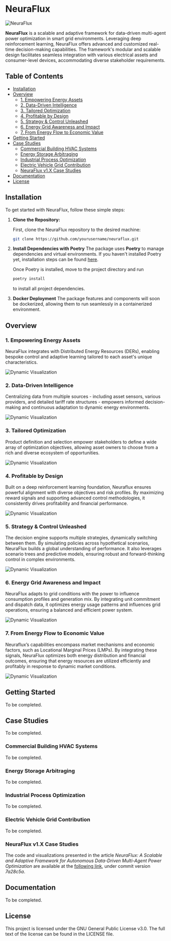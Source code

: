 # NeuraFlux

![NeuraFlux](./images/Neuraflux.png)

**NeuraFlux** is a scalable and adaptive framework for data-driven multi-agent power optimization in smart grid environments. Leveraging deep reinforcement learning, NeuraFlux offers advanced and customized real-time decision-making capabilities. The framework's modular and scalable design facilitates seamless integration with various electrical assets and consumer-level devices, accommodating diverse stakeholder requirements.

## Table of Contents
- [Installation](#installation)
- [Overview](#overview)
  - [1. Empowering Energy Assets](#empowering-energy-assets)
  - [2. Data-Driven Intelligence](#data-driven-intelligence)
  - [3. Tailored Optimization](#tailored-optimization)
  - [4. Profitable by Design](#profitable-by-design)
  - [5. Strategy & Control Unleashed](#strategy--control-unleashed)
  - [6. Energy Grid Awareness and Impact](#energy-grid-awareness-and-impact)
  - [7. From Energy Flow to Economic Value](#from-energy-flow-to-economic-value)
- [Getting Started](#getting-started)
- [Case Studies](#case-studies)
  - [Commercial Building HVAC Systems](#commercial-building-hvac-systems)
  - [Energy Storage Arbitraging](#energy-storage-arbitraging)
  - [Industrial Process Optimization](#industrial-process-optimization)
  - [Electric Vehicle Grid Contribution](#electric-vehicle-grid-contribution)
  - [NeuraFlux v1.X Case Studies](#neuraflux-v1x-case-studies)
- [Documentation](#documentation)
- [License](#license)

## Installation

To get started with NeuraFlux, follow these simple steps:

1. **Clone the Repository:**

   First, clone the NeuraFlux repository to the desired machine:

   ```bash
   git clone https://github.com/yourusername/neuraflux.git
   ```

2. **Install Dependencies with Poetry**
    The package uses **Poetry** to manage dependencies and virtual environments. If you haven't installed Poetry yet, installation steps can be found [here](https://python-poetry.org/docs/).

    Once Poetry is installed, move to the project directory and run

    ```bash
    poetry install
    ```

    to install all project dependencies.

3. **Docker Deployment**
    The package features and components will soon be dockerized, allowing them to run seamlessly in a containerized environment.

## Overview

### 1. Empowering Energy Assets

NeuraFlux integrates with Distributed Energy Resources (DERs), enabling bespoke control and adaptive learning tailored to each asset's unique characteristics.

![Dynamic Visualization](./images/1_energy_assets.png)

### 2. Data-Driven Intelligence
Centralizing data from multiple sources - including asset sensors, various providers, and detailed tariff rate structures - empowers informed decision-making and continuous adaptation to dynamic energy environments.

![Dynamic Visualization](./images/2_data_driven_intelligence.png)

### 3. Tailored Optimization
Product definition and selection empower stakeholders to define a wide array of optimization objectives, allowing asset owners to choose from a rich and diverse ecosystem of opportunities.

![Dynamic Visualization](./images/3_product_selection.png)

### 4. Profitable by Design
Built on a deep reinforcement learning foundation, Neuraflux ensures powerful alignment with diverse objectives and risk profiles. By maximizing reward signals and supporting advanced control methodologies, it consistently drives profitability and financial performance.

![Dynamic Visualization](./images/4_profitability.png)

### 5. Strategy & Control Unleashed
The decision engine supports multiple strategies, dynamically switching between them. By simulating policies across hypothetical scenarios, NeuraFlux builds a global understanding of performance. It also leverages scenario trees and predictive models, ensuring robust and forward-thinking control in complex environments.

![Dynamic Visualization](./images/7_decision_engine.png)

### 6. Energy Grid Awareness and Impact
NeuraFlux adapts to grid conditions with the power to influence consumption profiles and generation mix. By integrating unit commitment and dispatch data, it optimizes energy usage patterns and influences grid operations, ensuring a balanced and efficient power system.

![Dynamic Visualization](./images/8_energy_grid.png)

### 7. From Energy Flow to Economic Value
Neuraflux’s capabilities encompass market mechanisms and economic factors, such as Locational Marginal Prices (LMPs). By integrating these signals, NeuraFlux optimizes both energy distribution and financial outcomes, ensuring that energy resources are utilized efficiently and profitably in response to dynamic market conditions.

![Dynamic Visualization](./images/9_grid_economics.png)

## Getting Started

To be completed.

## Case Studies

To be completed.

  ### Commercial Building HVAC Systems

  To be completed.
### Energy Storage Arbitraging

To be completed.
### Industrial Process Optimization

To be completed.
### Electric Vehicle Grid Contribution

To be completed.
### NeuraFlux v1.X Case Studies

The code and visualizations presented in the article *NeuraFlux: A Scalable and Adaptive Framework for Autonomous Data-Driven Multi-Agent Power Optimization* are available at the [following link](https://github.com/YsaelDesage/NeuraFlux), under commit version *7a28c5a*.

## Documentation

To be completed.

## License

This project is licensed under the GNU General Public License v3.0. The full text of the license can be found in the LICENSE file.